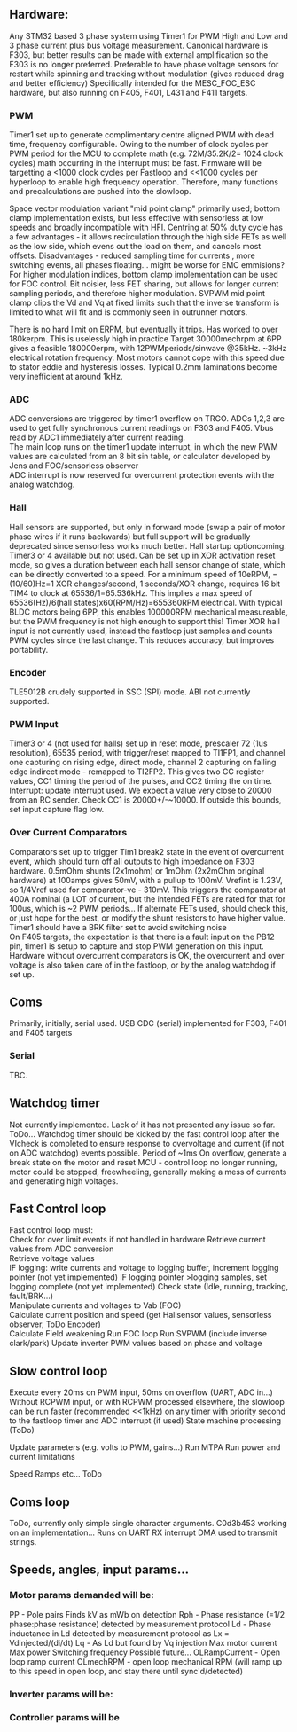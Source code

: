 ## Hardware:
Any STM32 based 3 phase system using Timer1 for PWM High and Low and 3 phase current plus bus voltage measurement. Canonical hardware is F303, but better results can be made with external amplification so the F303 is no longer preferred.
Preferable to have phase voltage sensors for restart while spinning and tracking without modulation (gives reduced drag and better efficiency)
Specifically intended for the MESC_FOC_ESC hardware, but also running on F405, F401, L431 and F411 targets.  

### PWM
Timer1 set up to generate complimentary centre aligned PWM with dead time, frequency configurable.
Owing to the number of clock cycles per PWM period for the MCU to complete math (e.g. 72M/35.2K/2= 1024 clock cycles) math occurring in the interrupt must be fast.
Firmware will be targetting a <1000 clock cycles per Fastloop and <<1000 cycles per hyperloop to enable high frequency operation. Therefore, many functions and precalculations are pushed into the slowloop.

Space vector modulation variant "mid point clamp" primarily used; bottom clamp implementation exists, but less effective with sensorless at low speeds and broadly incompatible with HFI.
Centring at 50% duty cycle has a few advantages - it allows recirculation through the high side FETs as well as the low side, which evens out the load on them, and cancels most offsets. 
Disadvantages - reduced sampling time for currents , more switching events, all phases floating... might be worse for EMC emmisions?
For higher modulation indices, bottom clamp implementation can be used for FOC control. Bit noisier, less FET sharing, but allows for longer current sampling periods, and therefore higher modulation. 
SVPWM mid point clamp clips the Vd and Vq at fixed limits such that the inverse transform is limited to what will fit and is commonly seen in outrunner motors.

There is no hard limit on ERPM, but eventually it trips. Has worked to over 180kerpm. This is uselessly high in practice
Target 30000mechrpm at 6PP gives a feasible 180000erpm, with 12PWMperiods/sinwave @35kHz. ~3kHz electrical rotation frequency.
Most motors cannot cope with this speed due to stator eddie and hysteresis losses. Typical 0.2mm laminations become very inefficient at around 1kHz.

### ADC
ADC conversions are triggered by timer1 overflow on TRGO. ADCs 1,2,3 are used to get fully synchronous current readings on F303 and F405. Vbus read by ADC1 immediately after current reading.   
The main loop runs on the timer1 update interrupt, in which the new PWM values are calculated from an 8 bit  sin table, or calculator developed by Jens and FOC/sensorless observer  
ADC interrupt is now reserved for overcurrent protection events with the analog watchdog.

### Hall
Hall sensors are supported, but only in forward mode (swap a pair of motor phase wires if it runs backwards) but full support will be gradually deprecated since sensorless works much better. Hall startup optioncoming.
Timer3 or 4 available but not used. Can be set up in XOR activation reset mode, so gives a duration between each hall sensor change of state, which can be directly converted to a speed. For a minimum speed of 10eRPM, =(10/60)Hz=1 XOR changes/second, 1 seconds/XOR change, requires 16 bit TIM4 to clock at 65536/1=65.536kHz. This implies a max speed of 65536(Hz)/6(hall states)x60(RPM/Hz)=655360RPM electrical. With typical BLDC motors being 6PP, this enables 100000RPM mechanical measureable, but the PWM frequency is not high enough to support this!
Timer XOR hall input is not currently used, instead the fastloop just samples and counts PWM cycles since the last change. This reduces accuracy, but improves portability.

### Encoder
TLE5012B crudely supported in SSC (SPI) mode. 
ABI not currently supported. 

### PWM Input
Timer3 or 4 (not used for halls) set up in reset mode, prescaler 72 (1us resolution), 65535 period, with trigger/reset mapped to TI1FP1, and channel one capturing on rising edge, direct mode, channel 2 capturing on falling edge indirect mode - remapped to TI2FP2. This gives two CC register values, CC1 timing the period of the pulses, and CC2 timing the on time.  
Interrupt: update interrupt used. We expect a value very close to 20000 from an RC sender. Check CC1 is 20000+/-~10000. If outside this bounds, set input capture flag low.

### Over Current Comparators
Comparators set up to trigger Tim1 break2 state in the event of overcurrent event, which should turn off all outputs to high impedance on F303 hardware. 
0.5mOhm shunts (2x1mohm) or 1mOhm (2x2mOhm original hardware) at 100amps gives 50mV, with a pullup to 100mV. Vrefint is 1.23V, so 1/4Vref used for comparator-ve - 310mV. This triggers the comparator at 400A nominal (a LOT of current, but the intended FETs are rated for that for 100us, which is ~2 PWM periods... If alternate FETs used, should check this, or just hope for the best, or modify the shunt resistors to have higher value.  
Timer1 should have a BRK filter set to avoid switching noise  
On F405 targets, the expectation is that there is a fault input on the PB12 pin, timer1 is setup to capture and stop PWM generation on this input.
Hardware without overcurrent comparators is OK, the overcurrent and over voltage is also taken care of in the fastloop, or by the analog watchdog if set up.

## Coms
Primarily, initially, serial used. 
USB CDC (serial) implemented for F303, F401 and F405 targets

### Serial 
TBC.

## Watchdog timer
Not currently implemented. Lack of it has not presented any issue so far. ToDo...
Watchdog timer should be kicked by the fast control loop after the VIcheck is completed to ensure response to overvoltage and current (if not on ADC watchdog) events possible.
Period of ~1ms 
On overflow, generate a break state on the motor and reset MCU - control loop no longer running, motor could be stopped, freewheeling, generally making a mess of currents and generating high voltages.

## Fast Control loop
Fast control loop must:  
Check for over limit events if not handled in hardware
Retrieve current values from ADC conversion  
Retrieve voltage values  
  IF logging: write currents and voltage to logging buffer, increment logging pointer  (not yet implemented)
  IF logging pointer >logging samples, set logging complete (not yet implemented)
Check state (Idle, running, tracking, fault/BRK...)  
Manipulate currents and voltages to Vab (FOC)  
Calculate current position and speed (get Hallsensor values, sensorless observer, ToDo Encoder)  
Calculate Field weakening
Run FOC loop
Run SVPWM (include inverse clark/park)
Update inverter PWM values based on phase and voltage  

## Slow control loop
Execute every 20ms on PWM input, 50ms on overflow (UART, ADC in...)
Without RCPWM input, or with RCPWM processed elsewhere, the slowloop can be run faster (recommended <<1kHz) on any timer with priority second to the fastloop timer and ADC interrupt (if used)
State machine processing (ToDo)

Update parameters (e.g. volts to PWM, gains...)
Run MTPA
Run power and current limitations

Speed Ramps etc... ToDo


## Coms loop

ToDo, currently only simple single character arguments. C0d3b453 working on an implementation...
Runs on UART RX interrupt
DMA used to transmit strings.

## Speeds, angles, input params...
### Motor params demanded will be:  
PP - Pole pairs
Finds kV as mWb on detection
Rph - Phase resistance (=1/2 phase:phase resistance) detected by measurement protocol
Ld - Phase inductance in Ld detected by measurement protocol as Lx = Vdinjected/(di/dt)
Lq - As Ld but found by Vq injection
Max motor current
Max power
Switching frequency
Possible future...
OLRampCurrent - Open loop ramp current 
OLmechRPM - open loop mechanical RPM (will ramp up to this speed in open loop, and stay there until sync'd/detected)

### Inverter params will be:


### Controller params will be

